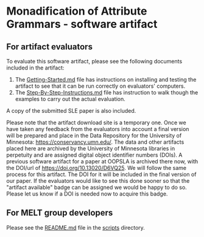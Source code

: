# Monadification of Attribute Grammars - software artifact

## For artifact evaluators

To evaluate this software artifact, please see the following
documents included in the artifact:

1. The [Getting-Started.md](Getting-Started.md) file has instructions on
   installing and testing the artifact to see that it can be run
   correctly on evaluators' computers.
2. The [Step-By-Step-Instructions.md](Step-By-Step-Instructions.md)
   file has instruction to walk though the examples to carry out the
   actual evaluation.

A copy of the submitted SLE paper is also included.

Please note that the artifact download site is a temporary one.  Once
we have taken any feedback from the evaluators into account a final
version will be prepared and place in the Data Repository for the
University of Minnesota: https://conservancy.umn.edu/.  The data and
other artifacts placed here are archived by the University of
Minnesota libraries in perpetuity and are assigned digital object
identifier numbers (DOIs).  A previous software artifact for a paper
at OOPSLA is archived there now, with the DOI/url of
https://doi.org/10.13020/D6VQ25.  We will follow the same process for
this artifact.  The DOI for it will be included in the final version
of our paper. If the evaluators would like to see this done sooner so
that the "artifact available" badge can be assigned we would be happy
to do so.  Please let us know if a DOI is needed now to acquire this
badge. 


## For MELT group developers

Please see the [README.md](scripts/README.md) file in the
[scripts](scripts) directory.
